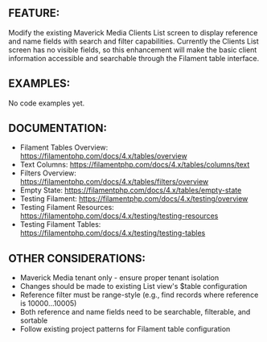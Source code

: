 ## FEATURE:

Modify the existing Maverick Media Clients List screen to display reference and name fields with search and filter capabilities. Currently the Clients List screen has no visible fields, so this enhancement will make the basic client information accessible and searchable through the Filament table interface.

## EXAMPLES:

No code examples yet.

## DOCUMENTATION:

- Filament Tables Overview: https://filamentphp.com/docs/4.x/tables/overview
- Text Columns: https://filamentphp.com/docs/4.x/tables/columns/text
- Filters Overview: https://filamentphp.com/docs/4.x/tables/filters/overview
- Empty State: https://filamentphp.com/docs/4.x/tables/empty-state
- Testing Filament: https://filamentphp.com/docs/4.x/testing/overview
- Testing Filament Resources: https://filamentphp.com/docs/4.x/testing/testing-resources
- Testing Filament Tables: https://filamentphp.com/docs/4.x/testing/testing-tables

## OTHER CONSIDERATIONS:

- Maverick Media tenant only - ensure proper tenant isolation
- Changes should be made to existing List view's $table configuration
- Reference filter must be range-style (e.g., find records where reference is 10000...10005)
- Both reference and name fields need to be searchable, filterable, and sortable
- Follow existing project patterns for Filament table configuration
